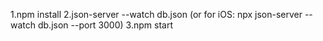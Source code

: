 1.npm install
2.json-server --watch db.json (or for iOS: npx json-server --watch db.json --port 3000)
3.npm start
